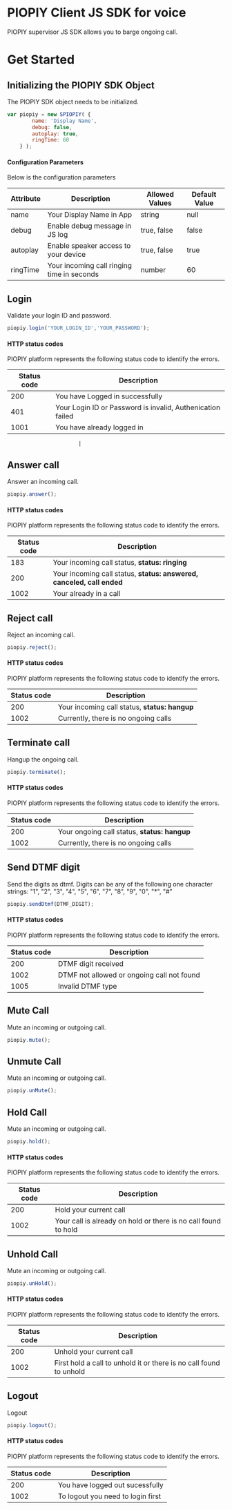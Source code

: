 # PIOPIY Client JS SDK for voice

PIOPIY supervisor JS SDK allows you to barge ongoing call.  

# Get Started

## Initializing the PIOPIY SDK Object

The PIOPIY SDK object needs to be initialized.

```js
var piopiy = new SPIOPIY( {
        name: 'Display Name',
        debug: false,
        autoplay: true,
        ringTime: 60
    } );
```

#### Configuration Parameters

Below is the configuration parameters

| Attribute  | Description                                 | Allowed Values | Default Value |
| ---        | ---                                         | ---            | ---           |
| name       | Your Display Name in App                    | string         | null          |
| debug      | Enable debug message in JS log              | true, false    | false         |
| autoplay   | Enable speaker access to your device        | true, false    | true          |
| ringTime   | Your incoming call ringing time in seconds  | number         | 60            |


## Login

Validate your login ID and password.

```js
piopiy.login('YOUR_LOGIN_ID','YOUR_PASSWORD');
```

#### HTTP status codes

PIOPIY platform represents the following status code to identify the errors.

| Status code | Description                                        |
| ---         | ---                                                |
| 200         | You have Logged in successfully                    |
| 401         | Your Login ID or Password is invalid, Authenication failed |
| 1001        | You have already logged in                         |


                           |


## Answer call

Answer an incoming call.

```js
piopiy.answer();
```

#### HTTP status codes

PIOPIY platform represents the following status code to identify the errors.

| Status code | Description                                        |
| ---         | ---                                                |
| 183         | Your incoming call status, __status: ringing__     |
| 200         | Your incoming call status, __status: answered, canceled, call ended__ |
| 1002        | Your already in a call                             |


## Reject call

Reject an incoming call.

```js
piopiy.reject();
```

#### HTTP status codes

PIOPIY platform represents the following status code to identify the errors.

| Status code | Description                                        |
| ---         | ---                                                |
| 200         | Your incoming call status, __status: hangup__      |
| 1002        | Currently, there is no ongoing calls               |



## Terminate call

Hangup the ongoing call.

```js
piopiy.terminate();
```

#### HTTP status codes

PIOPIY platform represents the following status code to identify the errors.

| Status code | Description                                        |
| ---         | ---                                                |
| 200         | Your ongoing call status, __status: hangup__       |
| 1002        | Currently, there is no ongoing calls               |


## Send DTMF digit

Send the digits as dtmf. Digits can be any of the following one character strings: "1", "2", "3", "4", "5", "6", "7", "8", "9", "0", "*", "#"

```js
piopiy.sendDtmf(DTMF_DIGIT);
```

#### HTTP status codes

PIOPIY platform represents the following status code to identify the errors.

| Status code | Description                                        |
| ---         | ---                                                |
| 200         | DTMF digit received                                |
| 1002        | DTMF not allowed or ongoing call not found         |
| 1005        | Invalid DTMF type                                  |



## Mute Call

Mute an incoming or outgoing call.

```js
piopiy.mute();
```

## Unmute Call

Mute an incoming or outgoing call.

```js
piopiy.unMute();
```

## Hold Call

Mute an incoming or outgoing call.

```js
piopiy.hold();
```

#### HTTP status codes

PIOPIY platform represents the following status code to identify the errors.

| Status code | Description                                                 |
| ---         | ---                                                         |
| 200         | Hold your current call                                      |
| 1002        | Your call is already on hold or there is no call found to hold |


## Unhold Call

Mute an incoming or outgoing call.

```js
piopiy.unHold();
```

#### HTTP status codes

PIOPIY platform represents the following status code to identify the errors.

| Status code | Description                                        |
| ---         | ---                                                |
| 200         | Unhold your current call                           |
| 1002        | First hold a call to unhold it or there is no call found to unhold                   |


## Logout 

Logout 

```js
piopiy.logout();
```

#### HTTP status codes

PIOPIY platform represents the following status code to identify the errors.

| Status code | Description                                        |
| ---         | ---                                                |
| 200         | You have logged out sucessfully                    |
| 1002        | To logout you need to login first                  |
